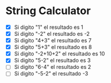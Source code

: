 # String Calculator

- [x] Si digito "1" el resultado es 1 
- [x] Si digito "-2" el resultado es -2 
- [x] Si digito "4+3" el resultado es  7 
- [x] Si digito "5+3" el resultado es 8 
- [x] Si digito "-2+10+2" el resultado es 10
- [x] Si digito "5-2" el resultado es 3
- [ ] Si digito "6-4" el resultado es 2
- [ ] Si digito "-5-2" el resultado -3